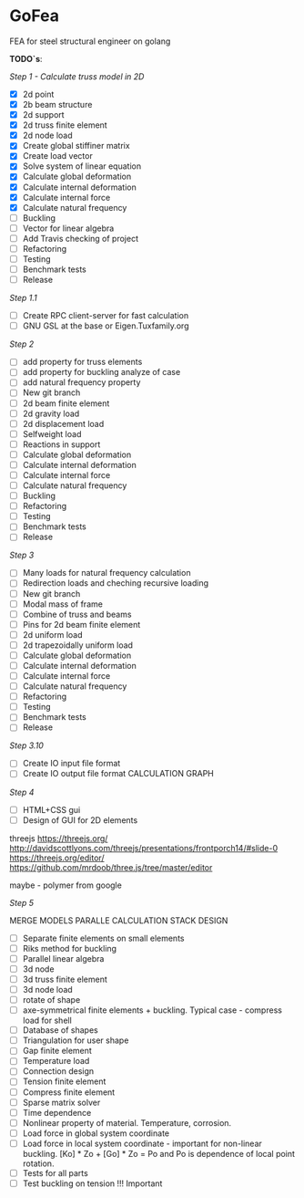 # GoFea

FEA for steel structural engineer on golang

**TODO`s**:

*Step 1 - Calculate truss model in 2D*

- [X] 2d point
- [X] 2b beam structure
- [X] 2d support
- [X] 2d truss finite element
- [X] 2d node load
- [X] Create global stiffiner matrix
- [X] Create load vector
- [X] Solve system of linear equation
- [X] Calculate global deformation
- [X] Calculate internal deformation
- [X] Calculate internal force
- [X] Calculate natural frequency
- [ ] Buckling
- [ ] Vector for linear algebra
- [ ] Add Travis checking of project
- [ ] Refactoring
- [ ] Testing
- [ ] Benchmark tests
- [ ] Release

*Step 1.1*

- [ ] Create RPC client-server for fast calculation
- [ ] GNU GSL at the base or Eigen.Tuxfamily.org 

*Step 2*

- [ ] add property for truss elements
- [ ] add property for buckling analyze of case
- [ ] add natural frequency property
- [ ] New git branch
- [ ] 2d beam finite element
- [ ] 2d gravity load
- [ ] 2d displacement load
- [ ] Selfweight load
- [ ] Reactions in support
- [ ] Calculate global deformation
- [ ] Calculate internal deformation
- [ ] Calculate internal force
- [ ] Calculate natural frequency
- [ ] Buckling
- [ ] Refactoring
- [ ] Testing
- [ ] Benchmark tests
- [ ] Release

*Step 3*

- [ ] Many loads for natural frequency calculation
- [ ] Redirection loads and cheching recursive loading
- [ ] New git branch
- [ ] Modal mass of frame
- [ ] Combine of truss and beams
- [ ] Pins for 2d beam finite element
- [ ] 2d uniform load
- [ ] 2d trapezoidally uniform load
- [ ] Calculate global deformation
- [ ] Calculate internal deformation
- [ ] Calculate internal force
- [ ] Calculate natural frequency
- [ ] Refactoring
- [ ] Testing
- [ ] Benchmark tests
- [ ] Release

*Step 3.10*

- [ ] Create IO input  file format
- [ ] Create IO output file format
CALCULATION GRAPH

*Step 4*

- [ ] HTML+CSS gui
- [ ] Design of GUI for 2D elements

threejs
https://threejs.org/
http://davidscottlyons.com/threejs/presentations/frontporch14/#slide-0
https://threejs.org/editor/
https://github.com/mrdoob/three.js/tree/master/editor

maybe - polymer from google

*Step 5*

MERGE MODELS
PARALLE CALCULATION
 STACK DESIGN
- [ ] Separate finite elements on small elements
- [ ] Riks method for buckling
- [ ] Parallel linear algebra
- [ ] 3d node
- [ ] 3d truss finite element
- [ ] 3d node load
- [ ] rotate of shape
- [ ] axe-symmetrical finite elements + buckling. Typical case - compress load for shell
- [ ] Database of shapes
- [ ] Triangulation for user shape
- [ ] Gap finite element
- [ ] Temperature load
- [ ] Connection design
- [ ] Tension finite element
- [ ] Compress finite element
- [ ] Sparse matrix solver
- [ ] Time dependence
- [ ] Nonlinear property of material. Temperature, corrosion.
- [ ] Load force in global system coordinate
- [ ] Load force in local system coordinate - important for non-linear buckling. [Ko] * Zo + [Go] * Zo = Po and Po is dependence of local point rotation.
- [ ] Tests for all parts
- [ ] Test buckling on tension !!! Important
